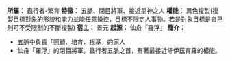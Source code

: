 **所屬：** 蟲行者-繁育
**特徵：** 五脈、閉目將軍、接近星神之人
**權能：** 異色複製(複製目標對象的形貌和能力並能任意操控，目標不限定人事物。若是對象目標是自己則可不受限制的不斷複製)
**宿主：** 景元
**起源：** 仙舟「羅浮」
**簡介：** 
- 五脈中負責「照顧、培育、根基」的家人
- 仙舟「羅浮」的閉目將軍。蟲行者五脈之首，有著最接近塔伊茲育羅的權能。

